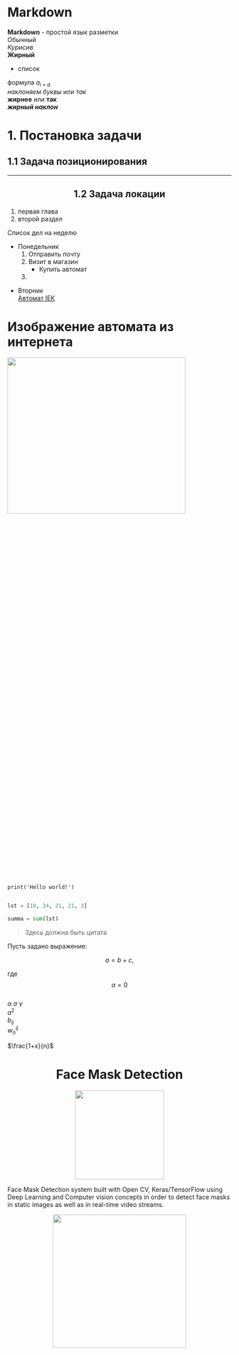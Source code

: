 # Markdown
**Markdown** - простой язык разметки  
Обычный  
*Курисив*  
**Жирный**
- список  

формула $a_{i+a}$  
*наклоняем буквы* или _так_  
**жирнее** или __так__  
***жирный наклон***
# 1. Постановка задачи
## 1.1 Задача позиционирования
---
## <center> 1.2 Задача локации </center>
1. первая глава  
  1. второй раздел

Список дел на неделю
- Понедельник
  1. Отправить почту
  2. Визит в магазин  
     * Купить автомат
  3.
* Вторник   
[Автомат IEK](https://kazan.220-volt.ru/catalog/avtomaticheskie-vykljuchateli/iek/ 'Автоматические выключатели')  
# Изображение автомата из интернета
<img src=https://media.energosf.ru/h370/C3/00/C3004F71B0537564C2A27C7BA88E0E33.jpg width=400px height=30%>

`print('Hello world!')`

```python

lst = [10, 34, 21, 21, 3]

summa = sum(lst)

```
> Здесь должна быть цитата

Пусть задано выражение:

$$a = b +c,$$  

где $$a=0$$  
$\alpha$ $\sigma$ $\gamma$  
$a^2$   
$b_{ij}$   
$w^{ij}_n$  

$\frac{1+x}{n}$  

# <center> Face Mask Detection

<center> <img src=https://raw.githubusercontent.com/Vrushti24/Face-Mask-Detection/logo/Logo/facemaskdetection.ai%20%40%2051.06%25%20(CMYK_GPU%20Preview)%20%2018-02-2021%2018_33_18%20(2).png width=200px heigh=200px> </center>  

Face Mask Detection system built with Open CV, Keras/TensorFlow using Deep Learning and Computer vision concepts in order to detect face masks in static images as well as in real-time video streams.

<center> <img src=https://raw.githubusercontent.com/chandrikadeb7/Face-Mask-Detection/master/Readme_images/Screen%20Shot%202020-05-14%20at%208.49.06%20PM.png width=300px heigh=200px> </center>